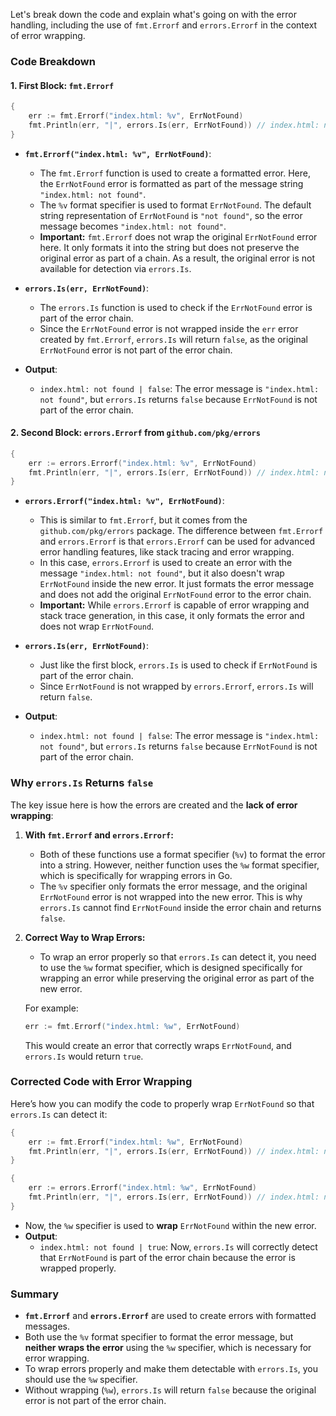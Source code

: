 Let's break down the code and explain what's going on with the error handling, including the use of `fmt.Errorf` and `errors.Errorf` in the context of error wrapping.

### Code Breakdown

#### 1. **First Block: `fmt.Errorf`**
```go
{
    err := fmt.Errorf("index.html: %v", ErrNotFound)
    fmt.Println(err, "|", errors.Is(err, ErrNotFound)) // index.html: not found | false
}
```

- **`fmt.Errorf("index.html: %v", ErrNotFound)`**:
  - The `fmt.Errorf` function is used to create a formatted error. Here, the `ErrNotFound` error is formatted as part of the message string `"index.html: not found"`.
  - The `%v` format specifier is used to format `ErrNotFound`. The default string representation of `ErrNotFound` is `"not found"`, so the error message becomes `"index.html: not found"`.
  - **Important:** `fmt.Errorf` does not wrap the original `ErrNotFound` error here. It only formats it into the string but does not preserve the original error as part of a chain. As a result, the original error is not available for detection via `errors.Is`.

- **`errors.Is(err, ErrNotFound)`**:
  - The `errors.Is` function is used to check if the `ErrNotFound` error is part of the error chain.
  - Since the `ErrNotFound` error is not wrapped inside the `err` error created by `fmt.Errorf`, `errors.Is` will return `false`, as the original `ErrNotFound` error is not part of the error chain.

- **Output**:
  - `index.html: not found | false`: The error message is `"index.html: not found"`, but `errors.Is` returns `false` because `ErrNotFound` is not part of the error chain.

#### 2. **Second Block: `errors.Errorf` from `github.com/pkg/errors`**
```go
{
    err := errors.Errorf("index.html: %v", ErrNotFound)
    fmt.Println(err, "|", errors.Is(err, ErrNotFound)) // index.html: not found | false
}
```

- **`errors.Errorf("index.html: %v", ErrNotFound)`**:
  - This is similar to `fmt.Errorf`, but it comes from the `github.com/pkg/errors` package. The difference between `fmt.Errorf` and `errors.Errorf` is that `errors.Errorf` can be used for advanced error handling features, like stack tracing and error wrapping.
  - In this case, `errors.Errorf` is used to create an error with the message `"index.html: not found"`, but it also doesn't wrap `ErrNotFound` inside the new error. It just formats the error message and does not add the original `ErrNotFound` error to the error chain.
  - **Important:** While `errors.Errorf` is capable of error wrapping and stack trace generation, in this case, it only formats the error and does not wrap `ErrNotFound`.

- **`errors.Is(err, ErrNotFound)`**:
  - Just like the first block, `errors.Is` is used to check if `ErrNotFound` is part of the error chain.
  - Since `ErrNotFound` is not wrapped by `errors.Errorf`, `errors.Is` will return `false`.

- **Output**:
  - `index.html: not found | false`: The error message is `"index.html: not found"`, but `errors.Is` returns `false` because `ErrNotFound` is not part of the error chain.

### Why `errors.Is` Returns `false`

The key issue here is how the errors are created and the **lack of error wrapping**:

1. **With `fmt.Errorf` and `errors.Errorf`:**
   - Both of these functions use a format specifier (`%v`) to format the error into a string. However, neither function uses the `%w` format specifier, which is specifically for wrapping errors in Go.
   - The `%v` specifier only formats the error message, and the original `ErrNotFound` error is not wrapped into the new error. This is why `errors.Is` cannot find `ErrNotFound` inside the error chain and returns `false`.
   
2. **Correct Way to Wrap Errors:**
   - To wrap an error properly so that `errors.Is` can detect it, you need to use the `%w` format specifier, which is designed specifically for wrapping an error while preserving the original error as part of the new error.
   
   For example:
   ```go
   err := fmt.Errorf("index.html: %w", ErrNotFound)
   ```

   This would create an error that correctly wraps `ErrNotFound`, and `errors.Is` would return `true`.

### Corrected Code with Error Wrapping

Here’s how you can modify the code to properly wrap `ErrNotFound` so that `errors.Is` can detect it:

```go
{
    err := fmt.Errorf("index.html: %w", ErrNotFound)
    fmt.Println(err, "|", errors.Is(err, ErrNotFound)) // index.html: not found | true
}

{
    err := errors.Errorf("index.html: %w", ErrNotFound)
    fmt.Println(err, "|", errors.Is(err, ErrNotFound)) // index.html: not found | true
}
```

- Now, the `%w` specifier is used to **wrap** `ErrNotFound` within the new error.
- **Output**:
  - `index.html: not found | true`: Now, `errors.Is` will correctly detect that `ErrNotFound` is part of the error chain because the error is wrapped properly.

### Summary

- **`fmt.Errorf`** and **`errors.Errorf`** are used to create errors with formatted messages.
- Both use the `%v` format specifier to format the error message, but **neither wraps the error** using the `%w` specifier, which is necessary for error wrapping.
- To wrap errors properly and make them detectable with `errors.Is`, you should use the `%w` specifier.
- Without wrapping (`%w`), `errors.Is` will return `false` because the original error is not part of the error chain.